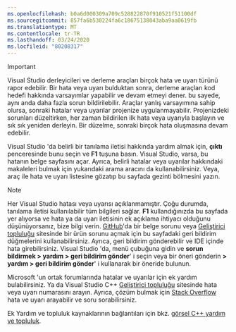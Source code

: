 ```yaml
---
ms.openlocfilehash: b0a6d000309a709c528822870f910521f51100df
ms.sourcegitcommit: 857fa6b530224fa6c18675138043aba9aa0619fb
ms.translationtype: MT
ms.contentlocale: tr-TR
ms.lasthandoff: 03/24/2020
ms.locfileid: "80208317"
---
```

> [!IMPORTANT]
> Visual Studio derleyicileri ve derleme araçları birçok hata ve uyarı türünü rapor edebilir. Bir hata veya uyarı bulduktan sonra, derleme araçları kod hedefi hakkında varsayımlar yapabilir ve devam etmeyi dener. bu sayede, aynı anda daha fazla sorun bildirilebilir. Araçlar yanlış varsayımına sahip olursa, sonraki hatalar veya uyarılar projenize uygulanmayabilir. Projenizdeki sorunları düzeltirken, her zaman bildirilen ilk hata veya uyarıyla başlayın ve sık sık yeniden derleyin. Bir düzelme, sonraki birçok hata oluşmasına devam edebilir.

Visual Studio 'da belirli bir tanılama iletisi hakkında yardım almak için, **çıktı** penceresinde bunu seçin ve **F1** tuşuna basın. Visual Studio, varsa, bu hatanın belge sayfasını açar. Ayrıca, belirli hatalar veya uyarılar hakkındaki makaleleri bulmak için yukarıdaki arama aracını da kullanabilirsiniz. Veya, araç ile hata ve uyarı listesine gözatıp bu sayfada gezinti bölmesini yazın.

> [!NOTE]
> Her Visual Studio hatası veya uyarısı açıklanmamıştır. Çoğu durumda, tanılama iletisi kullanılabilir tüm bilgileri sağlar. **F1** kullandığınızda bu sayfada yer alıyorsa ve hata ya da uyarı iletisinin ek açıklama ihtiyacı olduğunu düşünüyorsanız, bize bilgi verin. [GitHub](https://github.com/MicrosoftDocs/cpp-docs/issues)'da bir belge sorunu veya [Geliştirici topluluğu](https://developercommunity.visualstudio.com/spaces/8/index.html) sitesinde bir ürün sorunu açmak için bu sayfadaki geri bildirim düğmelerini kullanabilirsiniz. Ayrıca, geri bildirim gönderebilir ve IDE içinde hata girebilirsiniz. Visual Studio 'da, menü çubuğuna gidin ve **sorun bildirmek > yardım > geri bildirim gönder**' i seçin veya bir öneri gönderin **> yardım > geri bildirim gönder**' i kullanarak bir öneride bulunun.

Microsoft 'un ortak forumlarında hatalar ve uyarılar için ek yardım bulabilirsiniz. Ya da Visual Studio C++ [Geliştirici topluluğu](https://developercommunity.visualstudio.com/spaces/8/index.html) sitesinde hata veya uyarı numarasını arayın. Ayrıca, çözüm bulmak için [Stack Overflow](https://stackoverflow.com/) hata ve uyarı arayabilir ve soru sorabilirsiniz.

Ek Yardım ve topluluk kaynaklarının bağlantıları için bkz. [görsel C++ yardım ve topluluk](../../overview/visual-cpp-help-and-community.md).
